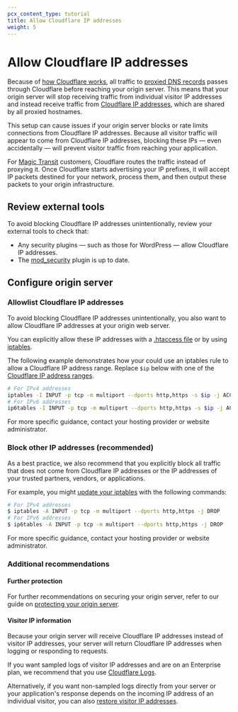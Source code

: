 ```yaml
---
pcx_content_type: tutorial
title: Allow Cloudflare IP addresses
weight: 5
---
```


# Allow Cloudflare IP addresses

Because of [how Cloudflare works](/fundamentals/get-started/concepts/how-cloudflare-works/), all traffic to [proxied DNS records](/dns/manage-dns-records/reference/proxied-dns-records/) passes through Cloudflare before reaching your origin server. This means that your origin server will stop receiving traffic from individual visitor IP addresses and instead receive traffic from [Cloudflare IP addresses](https://www.cloudflare.com/ips), which are shared by all proxied hostnames.

This setup can cause issues if your origin server blocks or rate limits connections from Cloudflare IP addresses. Because all visitor traffic will appear to come from Cloudflare IP addresses, blocking these IPs — even accidentally — will prevent visitor traffic from reaching your application.

For [Magic Transit](/magic-transit/) customers, Cloudflare routes the traffic instead of proxying it. Once Cloudflare starts advertising your IP prefixes, it will accept IP packets destined for your network, process them, and then output these packets to your origin infrastructure.

## Review external tools

To avoid blocking Cloudflare IP addresses unintentionally, review your external tools to check that:

- Any security plugins — such as those for WordPress — allow Cloudflare IP addresses.
- The [mod_security](https://github.com/SpiderLabs/ModSecurity) plugin is up to date.

## Configure origin server

### Allowlist Cloudflare IP addresses

To avoid blocking Cloudflare IP addresses unintentionally, you also want to allow Cloudflare IP addresses at your origin web server.

You can explicitly allow these IP addresses with a [.htaccess file](https://httpd.apache.org/docs/trunk/mod/mod_authz_core.html#require) or by using [iptables](https://www.linode.com/docs/security/firewalls/control-network-traffic-with-iptables/#block-or-allow-traffic-by-port-number-to-create-an-iptables-firewall). 

The following example demonstrates how your could use an iptables rule to allow a Cloudflare IP address range. Replace `$ip` below with one of the [Cloudflare IP address ranges](https://www.cloudflare.com/ips).

```bash
# For IPv4 addresses
iptables -I INPUT -p tcp -m multiport --dports http,https -s $ip -j ACCEPT
# For IPv6 addresses
ip6tables -I INPUT -p tcp -m multiport --dports http,https -s $ip -j ACCEPT
```

For more specific guidance, contact your hosting provider or website administrator.

### Block other IP addresses (recommended)

As a best practice, we also recommend that you explicitly block all traffic that does not come from Cloudflare IP addresses or the IP addresses of your trusted partners, vendors, or applications.

For example, you might [update your iptables](https://www.linode.com/docs/guides/control-network-traffic-with-iptables/#block-or-allow-traffic-by-port-number-to-create-an-iptables-firewall) with the following commands:

```sh
# For IPv4 addresses
$ iptables -A INPUT -p tcp -m multiport --dports http,https -j DROP
# For IPv6 addresses
$ ip6tables -A INPUT -p tcp -m multiport --dports http,https -j DROP
```

For more specific guidance, contact your hosting provider or website administrator.

### Additional recommendations

#### Further protection

For further recommendations on securing your origin server, refer to our guide on [protecting your origin server](/fundamentals/get-started/task-guides/origin-health/).

#### Visitor IP information

Because your origin server will receive Cloudflare IP addresses instead of visitor IP addresses, your server will return Cloudflare IP addresses when logging or responding to requests.

If you want sampled logs of visitor IP addresses and are on an Enterprise plan, we recommend that you use [Cloudflare Logs](/logs/about/).

Alternatively, if you want non-sampled logs directly from your server or your application's response depends on the incoming IP address of an individual visitor, you can also [restore visitor IP addresses](https://support.cloudflare.com/hc/articles/200170786). 
